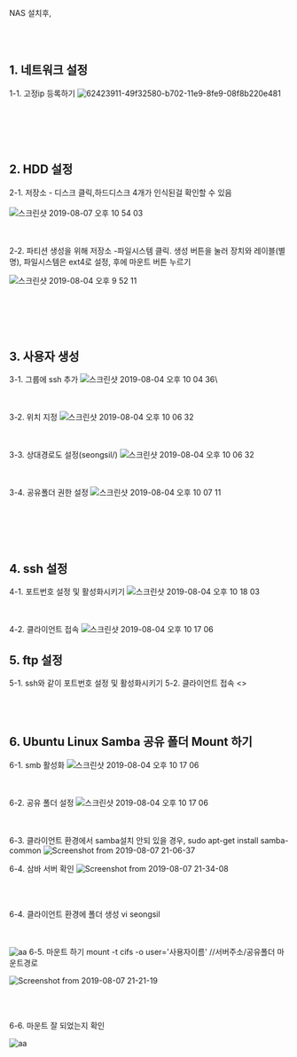 NAS 설치후,

<br/><br/>
## 1. 네트워크 설정
1-1. 고정ip 등록하기
![62423911-49f32580-b702-11e9-8fe9-08f8b220e481](https://user-images.githubusercontent.com/44438752/62628366-1f090b80-b966-11e9-8dc4-bb7cebbdf87f.png)

<br/><br/><br/><br/>

## 2. HDD 설정
2-1. 저장소 - 디스크 클릭,하드디스크 4개가 인식된걸 확인할 수 있음
<br/><br/>
![스크린샷 2019-08-07 오후 10 54 03](https://user-images.githubusercontent.com/44438752/62628442-4e1f7d00-b966-11e9-9534-4d5413b86163.png)

<br/><br/>
2-2. 파티션 생성을 위해 저장소 -파일시스템 클릭. 생성 버튼을 눌러 장치와 레이블(별명), 파일시스템은 ext4로 설정, 후에 마운트 버튼 누르기

![스크린샷 2019-08-04 오후 9 52 11](https://user-images.githubusercontent.com/44438752/62423946-d0a80280-b702-11e9-99cf-14696d7a914f.png)

<br/><br/><br/><br/>

## 3. 사용자 생성

3-1. 그룹에 ssh 추가
![스크린샷 2019-08-04 오후 10 04 36](https://user-images.githubusercontent.com/44438752/62424058-7e67e100-b704-11e9-905c-5f8689216458.png)\

<br/><br/>
3-2. 위치 지정
![스크린샷 2019-08-04 오후 10 06 32](https://user-images.githubusercontent.com/44438752/62424064-8758b280-b704-11e9-9780-6bac0d394f32.png)

<br/><br/>
3-3. 상대경로도 설정(seongsil/)
![스크린샷 2019-08-04 오후 10 06 32](https://user-images.githubusercontent.com/44438752/62618884-553b9080-b950-11e9-8f3f-b536a80417f8.png)


<br/><br/>
3-4. 공유폴더 권한 설정
![스크린샷 2019-08-04 오후 10 07 11](https://user-images.githubusercontent.com/44438752/62424075-ac4d2580-b704-11e9-93fc-25784a9d572b.png)


<br/><br/><br/><br/>

## 4. ssh 설정 
4-1. 포트번호 설정 및 활성화시키기
![스크린샷 2019-08-04 오후 10 18 03](https://user-images.githubusercontent.com/44438752/62424153-c63b3800-b705-11e9-8d7b-7a1152292621.png)

<br/><br/>
4-2. 클라이언트 접속
![스크린샷 2019-08-04 오후 10 17 06](https://user-images.githubusercontent.com/44438752/62424155-d05d3680-b705-11e9-8670-f32f11cb40fe.png)

## 5. ftp 설정
5-1. ssh와 같이 포트번호 설정 및 활성화시키기
5-2. 클라이언트 접속
<>
<br/><br/><br/><br/>

## 6. Ubuntu Linux Samba 공유 폴더 Mount 하기 
6-1. smb 활성화
![스크린샷 2019-08-04 오후 10 17 06](https://user-images.githubusercontent.com/44438752/62620499-6e464080-b954-11e9-94fc-685fc349084c.png)

<br/><br/>
6-2. 공유 폴더 설정
![스크린샷 2019-08-04 오후 10 17 06](https://user-images.githubusercontent.com/44438752/62620486-6ab2b980-b954-11e9-9b6d-826fb7086e1f.png)

<br/><br/>
6-3. 클라이언트 환경에서 samba설치 안되 있을 경우, sudo apt-get install samba-common
![Screenshot from 2019-08-07 21-06-37](https://user-images.githubusercontent.com/44438752/62622674-dea39080-b959-11e9-9b51-b15adb1c591c.png)

6-4. 삼바 서버 확인
![Screenshot from 2019-08-07 21-34-08](https://user-images.githubusercontent.com/44438752/62623249-5d4cfd80-b95b-11e9-80c8-bf221986423b.png)

<br/><br/>

6-4. 클라이언트 환경에 폴더 생성
vi seongsil

<br/><br/>
![aa](https://user-images.githubusercontent.com/44438752/62623485-ec5a1580-b95b-11e9-8ee9-31c8285cbaba.png)
6-5. 마운트 하기
mount -t cifs -o user='사용자이름' //서버주소/공유폴더 마운트경로

![Screenshot from 2019-08-07 21-21-19](https://user-images.githubusercontent.com/44438752/62622679-e06d5400-b959-11e9-8a44-49dbe3c3e4c3.png)

<br/><br/>

6-6. 마운트 잘 되었는지 확인

![aa](https://user-images.githubusercontent.com/44438752/62622990-aea8bd00-b95a-11e9-8ac1-70cee0650ab5.png)


